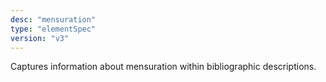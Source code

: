 ```yaml
---
desc: "mensuration"
type: "elementSpec"
version: "v3"
---
```


Captures information about mensuration within bibliographic descriptions.